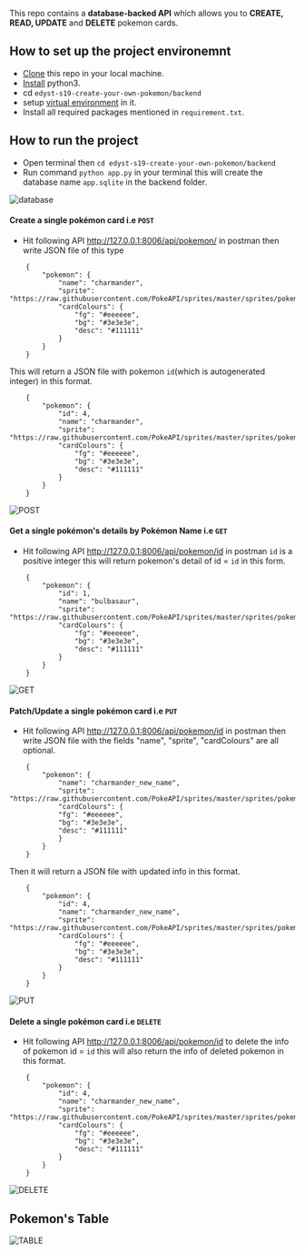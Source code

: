 This repo contains a **database-backed API** which allows you to **CREATE, READ, UPDATE** and **DELETE** pokemon cards.

## How to set up the project environemnt

* [Clone](https://github.com/cenation092/edyst-s19-create-your-own-pokemon.git) this repo in your local machine.
* [Install](https://blog.ruanbekker.com/blog/2018/11/27/python-flask-tutorial-series-create-a-hello-world-app-p1/) python3. 
* cd ⁨`edyst-s19-create-your-own-pokemon/backend`
* setup [virtual environment](https://blog.ruanbekker.com/blog/2018/12/09/python-flask-tutorial-series-setup-a-python-virtual-environment-p2/) in it.
* Install all required packages mentioned in `requirement.txt`.

## How to run the project
    
* Open terminal then `cd edyst-s19-create-your-own-pokemon/backend` 
* Run command `python app.py` in your terminal this will create the database name `app.sqlite` in the backend folder.

![database](https://user-images.githubusercontent.com/21224753/56923091-55252c80-6ae7-11e9-900b-8ad22bbea42c.png)

#### Create a single pokémon card i.e `POST`
* Hit following API http://127.0.0.1:8006/api/pokemon/ in postman then write JSON file of this type
```
    {
        "pokemon": {
            "name": "charmander",
            "sprite": "https://raw.githubusercontent.com/PokeAPI/sprites/master/sprites/pokemon/4.png",
            "cardColours": {
                "fg": "#eeeeee",
                "bg": "#3e3e3e",
                "desc": "#111111"
            }
        }
    }
```
This will return a JSON file with pokemon `id`(which is autogenerated integer) in this format.

```
    {
        "pokemon": {
            "id": 4,
            "name": "charmander",
            "sprite": "https://raw.githubusercontent.com/PokeAPI/sprites/master/sprites/pokemon/4.png",
            "cardColours": {
                "fg": "#eeeeee",
                "bg": "#3e3e3e",
                "desc": "#111111"
            }
        }
    }
```

![POST](https://user-images.githubusercontent.com/21224753/56923944-67a06580-6ae9-11e9-8a55-58ea92629670.png)

#### Get a single pokémon's details by Pokémon Name i.e `GET`

* Hit following API http://127.0.0.1:8006/api/pokemon/id in postman `id` is a positive integer this will return pokemon's detail of id = `id` in this form.
```
    {
        "pokemon": {
            "id": 1,
            "name": "bulbasaur",
            "sprite": "https://raw.githubusercontent.com/PokeAPI/sprites/master/sprites/pokemon/1.png",
            "cardColours": {
                "fg": "#eeeeee",
                "bg": "#3e3e3e",
                "desc": "#111111"
            }
        }
    }
```

![GET](https://user-images.githubusercontent.com/21224753/56924061-a9311080-6ae9-11e9-890e-980c4e1d0314.png)

#### Patch/Update a single pokémon card i.e `PUT`

* Hit following API http://127.0.0.1:8006/api/pokemon/id in postman then write JSON file with the fields "name", "sprite", "cardColours" are all optional.
```
    {
        "pokemon": {
            "name": "charmander_new_name",
            "sprite": "https://raw.githubusercontent.com/PokeAPI/sprites/master/sprites/pokemon/4.png",
            "cardColours": {
            "fg": "#eeeeee",
            "bg": "#3e3e3e",
            "desc": "#111111"
            }
        }
    }
```
Then it will return a JSON file with updated info in this format.
```
    {
        "pokemon": {
            "id": 4,
            "name": "charmander_new_name",
            "sprite": "https://raw.githubusercontent.com/PokeAPI/sprites/master/sprites/pokemon/4.png",
            "cardColours": {
                "fg": "#eeeeee",
                "bg": "#3e3e3e",
                "desc": "#111111"
            }
        }
    }
```

![PUT](https://user-images.githubusercontent.com/21224753/56924497-a8e54500-6aea-11e9-8143-d95a45e116ea.png)

#### Delete a single pokémon card i.e `DELETE`

* Hit following API http://127.0.0.1:8006/api/pokemon/id to delete the info of pokemon id = `id` this will also return the info of deleted pokemon in this format.
```
    {
        "pokemon": {
            "id": 4,
            "name": "charmander_new_name",
            "sprite": "https://raw.githubusercontent.com/PokeAPI/sprites/master/sprites/pokemon/4.png",
            "cardColours": {
                "fg": "#eeeeee",
                "bg": "#3e3e3e",
                "desc": "#111111"
            }
        }
    }
```

![DELETE](https://user-images.githubusercontent.com/21224753/56924638-08435500-6aeb-11e9-87fc-d4b7db7084a2.png)

## Pokemon's Table

![TABLE](https://user-images.githubusercontent.com/21224753/56925156-49883480-6aec-11e9-942b-5c9891685022.png)
